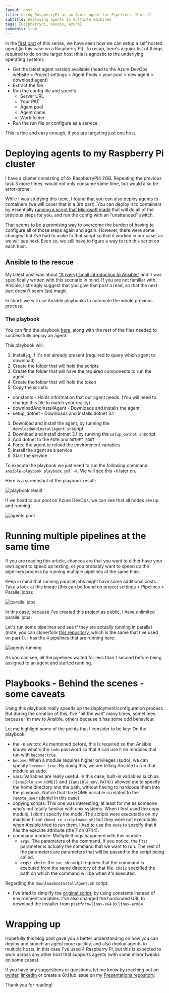 ```yaml
---
layout: post
title: Using RaspberryPi as an Azure agent for Pipelines (Part 2)
subtitle: Deploying agents to multiple machines
tags: [RaspberryPi, DevOps, Azure]
comments: true
---
```


In the [first part](https://danielssilva.dev/2020-09-28-Using-Raspberry-Pi-as-an-Azure-Agent-for-Pipelines/) of this series, we have seen how we can setup a self hosted agent (in this case on a Raspberry Pi).
To recap, here's a quick list of things required to do on the target host (this is agnostic to the underlying operating system):
* Get the latest agent version available (head to the Azure DevOps website > Project settings > Agent Pools > your pool > new agent > download agent)
* Extract the file
* Run the config file and specify:
  * Server URL
  * Your PAT
  * Agent pool
  * Agent name
  * Work folder
* Run the run file or configure as a service.

This is fine and easy enough, if you are targeting just one host.

# Deploying agents to my Raspberry Pi cluster

I have a cluster consisting of 4x RaspberryPi4 2GB.
Repeating the previous task 3 more times, would not only consume some time, but would also be error-prone.

While I was studying this topic, I found that you can also deploy agents to containers (we will cover that in a 3rd part).
You can deploy it to containers by essentially [running a script that Microsoft made](https://docs.microsoft.com/en-us/azure/devops/pipelines/agents/docker?view=azure-devops#create-and-build-the-dockerfile-1) that will do all of the previous steps for you, and run the config with an "unattended" switch.

That seems to be a promising way to overcome the burden of having to configure all of those steps again and again.
However, there were some changes that I've had to make to that script so that it worked in our case, as we will see next. 
Even so, we still have to figure a way to run this script on each host.

## Ansible to the rescue

My latest post was about ["A (very) small introduction to Ansible"](https://danielssilva.dev/2020-11-04-A-very-small-introduction-to-Ansible/) and it was specifically written with this scenario in mind.
If you are not familiar with Ansible, I strongly suggest that you give that post a read, so that the next part doesn't seem (so) magic.

In short: we will use Ansible playbooks to automate the whole previous process.

### The playbook

You can find the playbook [here](https://github.com/DanielSSilva/AzPipelines_selfHosted), along with the rest of the files needed to successfully deploy an agent.

This playbook will:

1. Install jq, if it's not already present (required to query which agent to download)
1. Create the folder that will hold the scripts
1. Create the folder that will have the required components to run the agent
1. Create the folder that will hold the token
1. Copy the scripts:
  * constants - Holds information that our agent needs. (You will need to change this file to match your reality)
  * downloadAndInstallAgent - Downloads and installs the agent
  * setup_dotnet - Downloads and installs dotnet 3.1
1. Download and install the agent, by running the `downloadAndInstallAgent.sh`script
1. Download and install dotnet 3.1 by running the `setup_dotnet.sh`script
1. Add dotnet to the `PATH` and `DOTNET_ROOT`
1. Force the agent to reload the environment variables
1. Install the agent as a service
1. Start the service

To execute the playbook we just need to run the following command: `ansible-playbook playbook.yml -K`. We will see this `-K` later on.

Here is a screenshot of the playbook result:

![playbook result](img/Using-Raspberry-Pi-as-an-Azure-Agent-for-Pipelines-Part2/playbook_result.png)

If we head to our pool on Azure DevOps, we can see that all nodes are up and running.

![agents pool](img/Using-Raspberry-Pi-as-an-Azure-Agent-for-Pipelines-Part2/agents_pool.png)

# Running multiple pipelines at the same time

If you are reading this article, chances are that you want to either have your own agent to speed up testing, or you probably want to speed up the pipelines process by running multiple pipelines at the same time.

Keep in mind that running parallel jobs might have some additional costs.
Take a look at this image (this can be found on project settings > Pipelines > Parallel jobs):

![parallel jobs](img/Using-Raspberry-Pi-as-an-Azure-Agent-for-Pipelines-Part2/parallel_jobs.png)

In this case, because I've created this project as public, I have unlimited parallel jobs!

Let's run some pipelines and see if they are actually running in parallel (note, you can clone/fork [this repository](https://github.com/DanielSSilva/CI-CD-Rpi), which is the same that I've used on part 1). I has the 4 pipelines that are running here:

![agents running](img/Using-Raspberry-Pi-as-an-Azure-Agent-for-Pipelines-Part2/agents_running.png)

As you can see, all the pipelines waited for less than 1 second before being assigned to an agent and started running.

# Playbooks - Behind the scenes - some caveats

Using this playbook really speeds up the deployment/configuration process.
But during the creation of this, I've "hit the wall" many times, sometimes because I'm new to Ansible, others because it has some odd behaviour.

Let me highlight some of the points that I consider to be key:
On the playbook:
* the `-K` switch: As mentioned before, this is required so that Ansible knows what's the `sudo` password so that it can use it on modules that run with `become:true`
* `become`: When a module requires higher privileges (sudo), we can specify `become: true`. By doing this, we are telling Ansible to run that module as sudo. 
* vars: Variables are really useful. In this case, built-in variables such as `{{ansible_env.HOME}}` and `{{ansible_env.PATH}}` allowed me to specify the home directory and the path, without having to hardcode them into the playbook. Notice that the HOME variable is related to the `remote_user` (daniel in this case)
* copying scripts: This one was interesting, at least for me as someone who's not totally familiar with unix systems. When I first used the copy module, I didn't specify the mode. The scripts were executable on my machine (I ran `chmod +x scriptname.sh`) but they were not executable when Ansible tried to run them. I had to use the `mode` to specify that it has the execute attribute (the 7 on 0744).
* command module: Multiple things happened with this module. 
  * `argv`: The parameters of the command. If you notice, the first parameter is actually the command that we want to run. The rest of the parameters are parameters that will be passed to the script being called.
  * `args: chdir`: the `svc.sh` script requires that the command is executed from the same directory of that file. `chdir` specified the path on which the command will be when it's executed. 

Regarding the `downloadAndInstallAgent.sh` script:
* I've tried to simplify the [original script](https://docs.microsoft.com/en-us/azure/devops/pipelines/agents/docker?view=azure-devops#create-and-build-the-dockerfile-1), by using constants instead of environment variables. I've also changed the hardcoded URL to download the installer from `platform=linux-x64` to `linux-arm64`


# Wrapping up

Hopefully this blog post gave you a better understanding on how you can deploy and launch an agent more quickly, and also deploy agents to multiple hosts.
In this case I've used 4 Raspberry Pi, but this is expected to work across any other host that supports agents (with some minor tweaks on some cases).

If you have any suggestions or questions, let me know by reaching out on [twitter](https://twitter.com/DanielSilv9), [linkedIn](https://www.linkedin.com/in/danielssilva) or create a GitHub issue on my [Presentations repository](https://github.com/DanielSSilva/Presentations/issues).

Thank you for reading!




